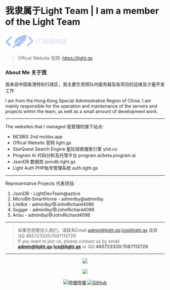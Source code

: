 # 我隶属于Light Team | I am a member of the Light Team
<img src="logo.png" style="width:200px">

> Offical Website 官网: https://light.gs

### About Me 关于我

我来自中国香港特别行政区，我主要负责团队内服务器及各项目的运维及少量开发工作

I am from the Hong Kong Special Administrative Region of China. I am mainly responsible for the operation and maintenance of the servers and projects within the team, as well as a small amount of development work.
- - - - - - - - - - - - - - - - - - - - - - - - - - - - - - - -  --
The websites that I managed 我管理的旗下站点:
- MCBBS 2nd mcbbs.app
- Offical Website 官网 light.gs
- StarQuest Search Engine 星际探索搜索引擎 yhd.co
- Program Ai 代码分析及托管平台 program.ai/beta.program.ai
- JsonDB 数据库 jsondb.light.gs
- Light Auth PHP账号管理系统 auth.light.gs
- - - - - - - - - - - - - - - - - - - - - - - - - - - - - - - -  --
Representative Projects 代表项目:
1. JsonDB - LightDevTeam@aztice
2. MicroBit-SmartHome - adminlby@adminlby
3. LiteBot - adminlby/@JohnRichard4096
4. Suggar - adminlby/@JohnRichard4096
5. Arisu - adminlby/@JohnRichard4096
- - - - - - - - - - - - - - - - - - - - - - - - - - - - - - - -  --
> 如果您想要加入我们，请联系Email  admin@light.gs/ice@light.gs 或者 QQ 465723320/1587113729 <br/>
If you want to join us, please contact us by email **admin@light.gs**/**ice@light.gs** or QQ **465723320**/**1587113729**
- - - - - - - - - - - - - - - - - - - - - - - - - - - - - - - -  --
<p align = "center"><img src = "https://github-readme-stats.vercel.app/api?username=adminlby&show_icons=true&theme=tokyonight&line_height=27"></p>
<p align = "center"><img src = "https://github-readme-stats.vercel.app/api/top-langs/?username=adminlby&theme=radical"></center></p>
<p align="center">
  <a href="https://space.bilibili.com/1502837213"><img src="https://img.shields.io/badge/bilibili-%E5%93%94%E5%93%A9%E5%93%94%E5%93%A9-critical" alt="哔哩哔哩" /></a>
  <a href="https://github.com/adminlby/"><img src="https://img.shields.io/badge/GitHub-%E5%AD%98%E5%82%A8%E5%BA%93-black.svg" alt="GitHub" /></a>
</p>
